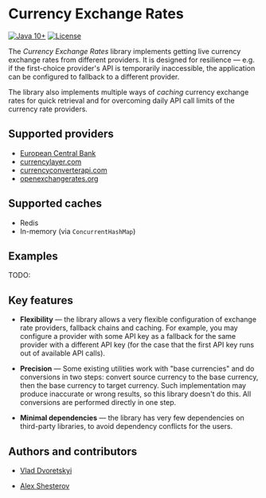 # Currency Exchange Rates

[![Java 10+](https://img.shields.io/badge/java-10%2B-blue.svg)](http://java.oracle.com)
[![License](https://img.shields.io/badge/license-MIT-blue.svg)](https://raw.githubusercontent.com/vdvoretskyi/currency-exchange-rates/master/LICENSE.md)

The _Currency Exchange Rates_ library implements getting live currency exchange rates from different providers.
It is designed for resilience — e.g. if the first-choice provider's API is temporarily inaccessible, the application can be configured to fallback to a different provider.

The library also implements multiple ways of _caching_ currency exchange rates for quick retrieval and for overcoming daily API call limits of the currency rate providers.


## Supported providers

* [European Central Bank](https://www.ecb.europa.eu/)
* [currencylayer.com](https://currencylayer.com/)
* [currencyconverterapi.com](https://currencyconverterapi.com)
* [openexchangerates.org](https://openexchangerates.org)


## Supported caches

* Redis
* In-memory (via `ConcurrentHashMap`)


## Examples

TODO:


## Key features

* **Flexibility** — the library allows a very flexible configuration of exchange rate providers, fallback chains and caching.
For example, you may configure a provider with some API key as a fallback for the same provider with a different API key 
(for the case that the first API key runs out of available API calls). 

* **Precision** — Some existing utilities work with "base currencies" and do conversions in two steps: convert source currency to the base currency, then the base currency to target currency.
Such implementation may produce inaccurate or wrong results, so this library doesn't do this.
All conversions are performed directly in one step.

* **Minimal dependencies** — the library has very few dependencies on third-party libraries, to avoid dependency conflicts for the users.


## Authors and contributors

* [Vlad Dvoretskyi](https://www.linkedin.com/in/vladislav-dvoretskiy-17528419/)

* [Alex Shesterov](https://www.linkedin.com/in/alexshesterov/)

